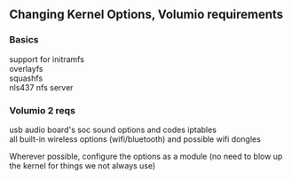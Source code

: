 ## Changing Kernel Options, Volumio requirements ##
### Basics ###
support for initramfs  
overlayfs  
squashfs  
nls437
nfs server  

### Volumio 2 reqs ###
usb audio
board's soc sound options and codes
iptables  
all built-in wireless options (wifi/bluetooth) and possible wifi dongles  

Wherever possible, configure the options as a module (no need to blow up the kernel for things we not always use)
